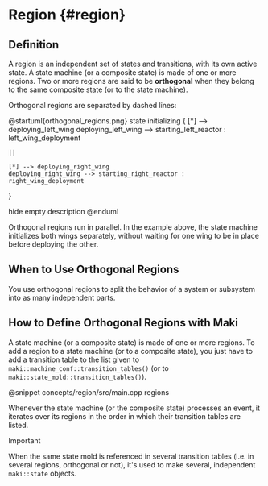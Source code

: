 # Region {#region}

## Definition

A region is an independent set of states and transitions, with its own active state. A state machine (or a composite state) is made of one or more regions. Two or more regions are said to be **orthogonal** when they belong to the same composite state (or to the state machine).

Orthogonal regions are separated by dashed lines:

@startuml{orthogonal_regions.png}
state initializing {
    [*] --> deploying_left_wing
    deploying_left_wing --> starting_left_reactor : left_wing_deployment

    ||

    [*] --> deploying_right_wing
    deploying_right_wing --> starting_right_reactor : right_wing_deployment
}

hide empty description
@enduml

Orthogonal regions run in parallel. In the example above, the state machine initializes both wings separately, without waiting for one wing to be in place before deploying the other.

## When to Use Orthogonal Regions

You use orthogonal regions to split the behavior of a system or subsystem into as many independent parts.

## How to Define Orthogonal Regions with Maki

A state machine (or a composite state) is made of one or more regions. To add a region to a state machine (or to a composite state), you just have to add a transition table to the list given to `maki::machine_conf::transition_tables()` (or to `maki::state_mold::transition_tables()`).

@snippet concepts/region/src/main.cpp regions

Whenever the state machine (or the composite state) processes an event, it iterates over its regions in the order in which their transition tables are listed.

> [!important]
> When the same state mold is referenced in several transition tables (i.e. in several regions, orthogonal or not), it's used to make several, independent `maki::state` objects.
